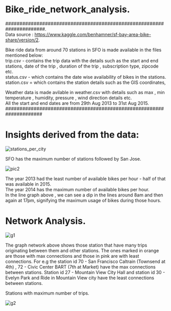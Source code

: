 # Bike_ride_network_analysis. 
######################################################################.      
Data source : https://www.kaggle.com/benhamner/sf-bay-area-bike-share/version/2.   

Bike ride data from around 70 stations in SFO is made available in the files mentioned below:  
trip.csv - contains the trip data with the details such as the start and end stations, date of the trip , duration of the trip , subscription type, zipcode etc.    
status.csv - which contains the date wise availability of bikes in the stations.     
station.csv = which contains the station details such as the GIS coordinates, 
  
Weather data is made avilable in weather.csv with details such as max , min temperature , humidity, pressure , wind direction details etc.  
All the start and end dates are from 29th Aug 2013 to 31st Aug 2015.  
#####################################################################

# Insights derived from the data:  
![stations_per_city](https://user-images.githubusercontent.com/20832632/132625104-7fdbe93a-6c27-42ed-8528-d7ffd6152b87.png)

SFO has the maximum number of stations followed by San Jose.

![pic2](https://user-images.githubusercontent.com/20832632/132631600-6dcaf44e-7a10-482d-865e-59dae384e044.png)

The year 2013 had the least number of available bikes per hour - half of that was available in 2015.  
The year 2014 has the maximum number of available bikes per hour.    
In the line graph above , we can see a dip in the lines around 8am and then again at 17pm, signifying the maximum usage of bikes during those hours.  

# Network Analysis.  

![g1](https://user-images.githubusercontent.com/20832632/132632471-b797e196-afd8-4419-98c1-506c4ca94bd3.png)

The graph network above shows those station that have many trips originating between them and other stations. The ones marked in orange are those with max connections and those in pink are with least connections. For e.g the station id 70 - San Francisco Caltrain (Townsend at 4th)	, 72 - Civic Center BART (7th at Market) have the max connections between stations. Station id 27 - Mountain View City Hall and station id 30 - Evelyn Park and Ride	in Mountain View city have the least connections between stations.  

Stations with maximum number of trips.  

![g2](https://user-images.githubusercontent.com/20832632/132704347-2b62c931-0f63-44de-864e-1731750b63fe.png)


